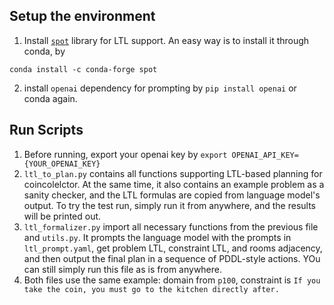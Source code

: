 ## Setup the environment

1. Install [`spot`](https://spot.lre.epita.fr/install.html) library for LTL support. An easy way is to install it through conda, by
```
conda install -c conda-forge spot
```
2. install `openai` dependency for prompting by `pip install openai` or conda again.

## Run Scripts

1. Before running, export your openai key by `export OPENAI_API_KEY={YOUR_OPENAI_KEY}`
2. `ltl_to_plan.py` contains all functions supporting LTL-based planning for coincolelctor. At the same time, it also contains an example problem as a sanity checker, and the LTL formulas are copied from language model's output. To try the test run, simply run it from anywhere, and the results will be printed out.
3. `ltl_formalizer.py` import all necessary functions from the previous file and `utils.py`. It prompts the language model with the prompts in `ltl_prompt.yaml`, get problem LTL, constraint LTL, and rooms adjacency, and then output the final plan in a sequence of PDDL-style actions. YOu can still simply run this file as is from anywhere.
4. Both files use the same example: domain from `p100`, constraint is `If you take the coin, you must go to the kitchen directly after.`